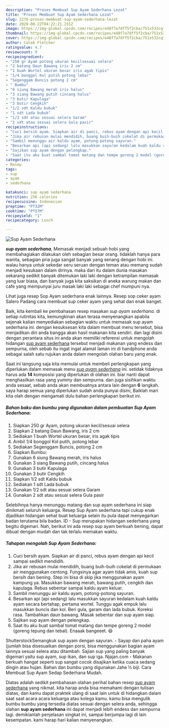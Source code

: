 ```yaml
---
description: "Proses Membuat Sup Ayam Sederhana Lezat"
title: "Proses Membuat Sup Ayam Sederhana Lezat"
slug: 2276-proses-membuat-sup-ayam-sederhana-lezat
date: 2020-08-22T04:22:21.231Z
image: https://img-global.cpcdn.com/recipes/e48f7a7dff5f2cba/751x532cq70/sup-ayam-sederhana-foto-resep-utama.jpg
thumbnail: https://img-global.cpcdn.com/recipes/e48f7a7dff5f2cba/751x532cq70/sup-ayam-sederhana-foto-resep-utama.jpg
cover: https://img-global.cpcdn.com/recipes/e48f7a7dff5f2cba/751x532cq70/sup-ayam-sederhana-foto-resep-utama.jpg
author: Caleb Fletcher
ratingvalue: 4.7
reviewcount: 9
recipeingredient:
- "250 gr Ayam potong ukuran kecilsesuai selera"
- "2 batang Daun Bawang iris 2 cm"
- "1 buah Wortel ukuran besar iris agak tipis"
- "1/4 bonggol Kol putih potong lebar"
- "Segenggam Buncis potong 2 cm"
- " Bumbu"
- "6 siung Bawang merah iris halus"
- "3 siang Bawang putih cincang halus"
- "3 butir Kapulaga"
- "3 butir Cengkih"
- "1/2 sdt Kaldu bubuk"
- "1 sdt Lada bubuk"
- "1/2 sdt atau sesuai selera Garam"
- "2 sdt atau sesuai selera Gula pasir"
recipeinstructions:
- "Cuci bersih ayam. Siapkan air di panci, rebus ayam dengan api kecil sampai sedikit mendidih."
- "Jika air rebusan mulai mendidih, buang buih-buih cokelat di permukaan air menggunakan centong. Fungsinya agar ayam tidak amis, kuah sup bersih dan bening. Step ini bisa di skip jika menggunakan ayam kampung ya. Masukkan bawang merah, bawang putih, cengkih dan kapulaga. Rebus sebentar sampai kaldu ayam keluar."
- "Sambil menunggu air kaldu ayam, potong-potong sayuran."
- "Besarkan api (api sedang) lalu masukkan sayuran kedalam kuah kaldu ayam secara bertahap, pertama wortel. Tunggu agak empuk lalu masukkan buncis dan kol. Beri gula, garam dan lada bubuk. Koreksi rasa. Tambahkan daun bawang. Masak sebentar dan sup ayam siap."
- "Sajikan sup ayam dengan pelengkap."
- "Saat itu aku buat sambal tomat matang dan tempe goreng 2 model (goreng tepung dan tebal). Enaaak bangeeet. 😆"
categories:
- Resep
tags:
- sup
- ayam
- sederhana

katakunci: sup ayam sederhana 
nutrition: 256 calories
recipecuisine: Indonesian
preptime: "PT32M"
cooktime: "PT57M"
recipeyield: "1"
recipecategory: Lunch

---
```



![Sup Ayam Sederhana](https://img-global.cpcdn.com/recipes/e48f7a7dff5f2cba/751x532cq70/sup-ayam-sederhana-foto-resep-utama.jpg)

<b><i>sup ayam sederhana</i></b>, Memasak menjadi sebuah hobi yang membahagiakan dilakukan oleh sebagian besar orang. tidaklah hanya para wanita, sebagian pria juga sangat banyak yang senang dengan hobi ini. walau hanya untuk sekedar seru seruan dengan teman atau memang sudah menjadi kesukaan dalam dirinya. maka dari itu dalam dunia masakan sekarang sedikit banyak ditemukan laki laki dengan ketrampilan memasak yang luar biasa, dan banyak juga kita saksikan di aneka warung makan dan cafe yang mempunyai juru masak laki laki sebagai chef mumpuni nya.

Lihat juga resep Sop Ayam sederhana enak lainnya. Resep sop ceker ayam Salero Padang cara membuat sup ceker ayam yang sehat dan enak banget.

Baik, kita kembali ke pembahasan resep masakan <i>sup ayam sederhana</i>. di setiap rutinitas kita, kemungkinan akan terasa menyenangkan apabila sejenak kalian menyediakan sebagian waktu untuk memasak sup ayam sederhana ini. dengan kesuksesan kita dalam membuat menu tersebut, bisa menjadikan diri anda bangga akan hasil makanan kita sendiri. dan lagi disini dengan perantara situs ini anda akan memiliki referensi untuk mengolah hidangan <u>sup ayam sederhana</u> tersebut menjadi makanan yang endess dan sempurna, oleh sebab itu ingat ingat alamat laman ini di handphone anda sebagai salah satu rujukan anda dalam mengolah olahan baru yang enak.


Saat ini langsung saja kita memulai untuk membeli perlengkapan yang diperlukan dalam memasak menu <u><i>sup ayam sederhana</i></u> ini. setidak tidaknya harus ada <b>14</b> komposisi yang diperlukan di olahan ini. biar nanti dapat menghasilkan rasa yang yummy dan sempurna. dan juga sisihkan waktu anda sesaat, sebab anda akan membuatnya antara lain dengan <b>6</b> langkah. saya harap semua yang diperlukan sudah anda punyai disini, Baiklah mari kita olah dengan mengamati dulu bahan perlengkapan berikut ini.

<!--inarticleads1-->

##### Bahan baku dan bumbu yang digunakan dalam pembuatan Sup Ayam Sederhana:

1. Siapkan 250 gr Ayam, potong ukuran kecil/sesuai selera
1. Siapkan 2 batang Daun Bawang, iris 2 cm
1. Sediakan 1 buah Wortel ukuran besar, iris agak tipis
1. Ambil 1/4 bonggol Kol putih, potong lebar
1. Sediakan Segenggam Buncis, potong 2 cm
1. Siapkan  Bumbu:
1. Gunakan 6 siung Bawang merah, iris halus
1. Gunakan 3 siang Bawang putih, cincang halus
1. Gunakan 3 butir Kapulaga
1. Gunakan 3 butir Cengkih
1. Siapkan 1/2 sdt Kaldu bubuk
1. Sediakan 1 sdt Lada bubuk
1. Gunakan 1/2 sdt atau sesuai selera Garam
1. Gunakan 2 sdt atau sesuai selera Gula pasir


Selebihnya hanya menunggu matang dan sup ayam sederhana ini siap dinikmati seluruh keluarga. Resep Sup Ayam sederhana tapi cukup enak dijadikan hidangan sehat buat keluarga selain itu pula dapat menyegarkan badan terutama bila badan. ID - Sup merupakan hidangan sederhana yang begitu digemari. Nah, berikut ini ada resep sup ayam berkuah bening, dapat dibuat dengan mudah dan tak terlalu memakan waktu. 

<!--inarticleads2-->

##### Tahapan mengolah Sup Ayam Sederhana:

1. Cuci bersih ayam. Siapkan air di panci, rebus ayam dengan api kecil sampai sedikit mendidih.
1. Jika air rebusan mulai mendidih, buang buih-buih cokelat di permukaan air menggunakan centong. Fungsinya agar ayam tidak amis, kuah sup bersih dan bening. Step ini bisa di skip jika menggunakan ayam kampung ya. Masukkan bawang merah, bawang putih, cengkih dan kapulaga. Rebus sebentar sampai kaldu ayam keluar.
1. Sambil menunggu air kaldu ayam, potong-potong sayuran.
1. Besarkan api (api sedang) lalu masukkan sayuran kedalam kuah kaldu ayam secara bertahap, pertama wortel. Tunggu agak empuk lalu masukkan buncis dan kol. Beri gula, garam dan lada bubuk. Koreksi rasa. Tambahkan daun bawang. Masak sebentar dan sup ayam siap.
1. Sajikan sup ayam dengan pelengkap.
1. Saat itu aku buat sambal tomat matang dan tempe goreng 2 model (goreng tepung dan tebal). Enaaak bangeeet. 😆


ShutterstockSemangkuk sup ayam dengan sayuran. - Sayap dan paha ayam (jumlah bisa disesuaikan dengan porsi, bisa menggunakan bagian ayam lainnya sesuai selera atau ditambah. Sajian sup yang paling banyak digemari yaitu sup ayam, sup ikan, dan sup iga. Njajan.com - Makanan berkuah hangat seperti sup sangat cocok disajikan ketika cuaca sedang dingin atau hujan. Bahan dan bumbu yang digunakan Jahe ½ biji. Cara Membuat Sup Ayam Sedap Sederhana Mudah. 

Diatas adalah sedikit pembahasan olahan perihal bahan resep <u>sup ayam sederhana</u> yang nikmat. kita harap anda bisa memahami dengan tulisan diatas, dan kamu dapat praktek ulang di saat lain untuk di hidangkan dalam saat saat acara acara keluarga atau kolega kamu. kamu bisa mengulik bumbu bumbu yang tersedia diatas sesuai dengan selera anda, sehingga olahan <b>sup ayam sederhana</b> ini dapat menjadi lebih endess dan sempurna lagi. demikianlah penjelasan singkat ini, sampai berjumpa lagi di lain kesempatan. kami harap hari kalian menyenangkan.
